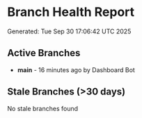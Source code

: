 # Branch Health Report
Generated: Tue Sep 30 17:06:42 UTC 2025

## Active Branches
- **main** - 16 minutes ago by Dashboard Bot

## Stale Branches (>30 days)
No stale branches found
